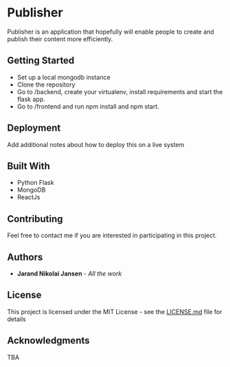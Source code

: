 # Publisher

Publisher is an application that hopefully will enable people to create and publish their content more efficiently.

## Getting Started

* Set up a local mongodb instance
* Clone the repository
* Go to /backend, create your virtualenv, install requirements and start the flask app.
* Go to /frontend and run npm install and npm start.

## Deployment

Add additional notes about how to deploy this on a live system

## Built With

* Python Flask
* MongoDB
* ReactJs

## Contributing

Feel free to contact me if you are interested in participating in this project. 

## Authors

* **Jarand Nikolai Jansen** - *All the work*

## License

This project is licensed under the MIT License - see the [LICENSE.md](LICENSE.md) file for details

## Acknowledgments

TBA
